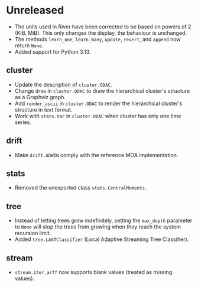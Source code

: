 # Unreleased

- The units used in River have been corrected to be based on powers of 2 (KiB, MiB). This only changes the display, the behaviour is unchanged.
- The methods `learn_one`, `learn_many`, `update`, `revert`, and `append` now return `None`.
- Added support for Python 3.13.

## cluster

- Update the description of `cluster.ODAC`.
- Change `draw` in `cluster.ODAC` to draw the hierarchical cluster's structure as a Graphviz graph.
- Add `render_ascii` in `cluster.ODAC` to render the hierarchical cluster's structure in text format.
- Work with `stats.Var` in `cluster.ODAC` when cluster has only one time series.

## drift

- Make `drift.ADWIN` comply with the reference MOA implementation.

## stats

- Removed the unexported class `stats.CentralMoments`.

## tree

- Instead of letting trees grow indefinitely, setting the `max_depth` parameter to `None` will stop the trees from growing when they reach the system recursion limit.
- Added `tree.LASTClassifier` (Local Adaptive Streaming Tree Classifier).

## stream

- `stream.iter_arff` now supports blank values (treated as missing values).
